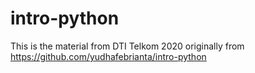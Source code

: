 # intro-python
This is the material from DTI Telkom 2020 originally from https://github.com/yudhafebrianta/intro-python
